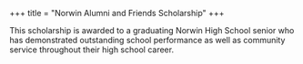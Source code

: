 +++
title = "Norwin Alumni and Friends Scholarship"
+++

This scholarship is awarded to a graduating Norwin High School senior who has demonstrated outstanding school performance as well as community service throughout their high school career.
